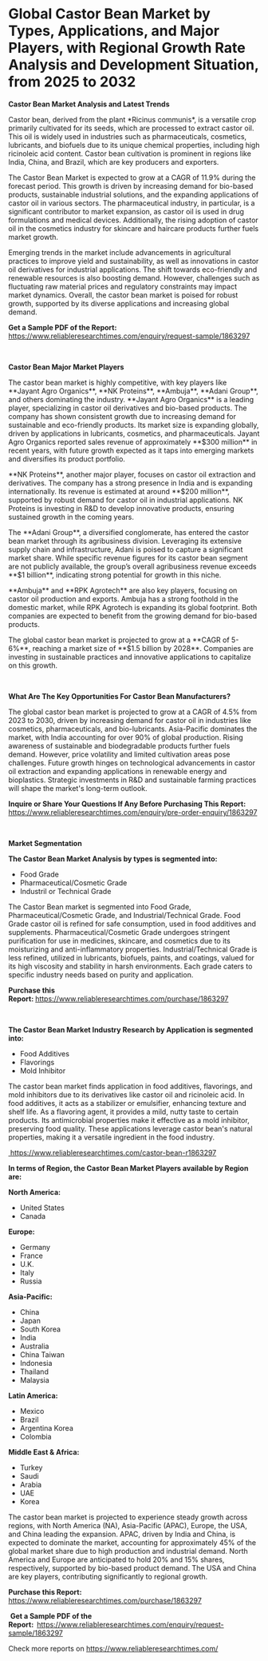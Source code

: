<p><h1>Global Castor Bean Market by Types, Applications, and Major Players, with Regional Growth Rate Analysis and Development Situation, from 2025 to 2032</h1></p><p><strong>Castor Bean Market Analysis and Latest Trends</strong></p>
<p><p>Castor bean, derived from the plant *Ricinus communis*, is a versatile crop primarily cultivated for its seeds, which are processed to extract castor oil. This oil is widely used in industries such as pharmaceuticals, cosmetics, lubricants, and biofuels due to its unique chemical properties, including high ricinoleic acid content. Castor bean cultivation is prominent in regions like India, China, and Brazil, which are key producers and exporters.</p><p>The Castor Bean Market is expected to grow at a CAGR of 11.9% during the forecast period. This growth is driven by increasing demand for bio-based products, sustainable industrial solutions, and the expanding applications of castor oil in various sectors. The pharmaceutical industry, in particular, is a significant contributor to market expansion, as castor oil is used in drug formulations and medical devices. Additionally, the rising adoption of castor oil in the cosmetics industry for skincare and haircare products further fuels market growth.</p><p>Emerging trends in the market include advancements in agricultural practices to improve yield and sustainability, as well as innovations in castor oil derivatives for industrial applications. The shift towards eco-friendly and renewable resources is also boosting demand. However, challenges such as fluctuating raw material prices and regulatory constraints may impact market dynamics. Overall, the castor bean market is poised for robust growth, supported by its diverse applications and increasing global demand.</p></p>
<p><strong>Get a Sample PDF of the Report:&nbsp;</strong> <a href="https://www.reliableresearchtimes.com/enquiry/request-sample/1863297?utm_campaign=2206&utm_medium=2&utm_source=Github&utm_content=ia&utm_term=30012025&utm_id=castor-bean">https://www.reliableresearchtimes.com/enquiry/request-sample/1863297</a></p>
<p>&nbsp;</p>
<p><strong>Castor Bean Major Market Players</strong></p>
<p><p>The castor bean market is highly competitive, with key players like **Jayant Agro Organics**, **NK Proteins**, **Ambuja**, **Adani Group**, and others dominating the industry. **Jayant Agro Organics** is a leading player, specializing in castor oil derivatives and bio-based products. The company has shown consistent growth due to increasing demand for sustainable and eco-friendly products. Its market size is expanding globally, driven by applications in lubricants, cosmetics, and pharmaceuticals. Jayant Agro Organics reported sales revenue of approximately **$300 million** in recent years, with future growth expected as it taps into emerging markets and diversifies its product portfolio.</p><p>**NK Proteins**, another major player, focuses on castor oil extraction and derivatives. The company has a strong presence in India and is expanding internationally. Its revenue is estimated at around **$200 million**, supported by robust demand for castor oil in industrial applications. NK Proteins is investing in R&D to develop innovative products, ensuring sustained growth in the coming years.</p><p>The **Adani Group**, a diversified conglomerate, has entered the castor bean market through its agribusiness division. Leveraging its extensive supply chain and infrastructure, Adani is poised to capture a significant market share. While specific revenue figures for its castor bean segment are not publicly available, the group’s overall agribusiness revenue exceeds **$1 billion**, indicating strong potential for growth in this niche.</p><p>**Ambuja** and **RPK Agrotech** are also key players, focusing on castor oil production and exports. Ambuja has a strong foothold in the domestic market, while RPK Agrotech is expanding its global footprint. Both companies are expected to benefit from the growing demand for bio-based products.</p><p>The global castor bean market is projected to grow at a **CAGR of 5-6%**, reaching a market size of **$1.5 billion by 2028**. Companies are investing in sustainable practices and innovative applications to capitalize on this growth.</p></p>
<p>&nbsp;</p>
<p><strong>What Are The Key Opportunities For Castor Bean Manufacturers?</strong></p>
<p><p>The global castor bean market is projected to grow at a CAGR of 4.5% from 2023 to 2030, driven by increasing demand for castor oil in industries like cosmetics, pharmaceuticals, and bio-lubricants. Asia-Pacific dominates the market, with India accounting for over 90% of global production. Rising awareness of sustainable and biodegradable products further fuels demand. However, price volatility and limited cultivation areas pose challenges. Future growth hinges on technological advancements in castor oil extraction and expanding applications in renewable energy and bioplastics. Strategic investments in R&D and sustainable farming practices will shape the market's long-term outlook.</p></p>
<p><strong>Inquire or Share Your Questions If Any Before Purchasing This Report:</strong> <a href="https://www.reliableresearchtimes.com/enquiry/pre-order-enquiry/1863297?utm_campaign=2206&utm_medium=2&utm_source=Github&utm_content=ia&utm_term=30012025&utm_id=castor-bean">https://www.reliableresearchtimes.com/enquiry/pre-order-enquiry/1863297</a></p>
<p>&nbsp;</p>
<p><strong>Market Segmentation</strong></p>
<p><strong>The Castor Bean Market Analysis by types is segmented into:</strong></p>
<p><ul><li>Food Grade</li><li>Pharmaceutical/Cosmetic Grade</li><li>Industril or Technical Grade</li></ul></p>
<p><p>The Castor Bean market is segmented into Food Grade, Pharmaceutical/Cosmetic Grade, and Industrial/Technical Grade. Food Grade castor oil is refined for safe consumption, used in food additives and supplements. Pharmaceutical/Cosmetic Grade undergoes stringent purification for use in medicines, skincare, and cosmetics due to its moisturizing and anti-inflammatory properties. Industrial/Technical Grade is less refined, utilized in lubricants, biofuels, paints, and coatings, valued for its high viscosity and stability in harsh environments. Each grade caters to specific industry needs based on purity and application.</p></p>
<p><strong>Purchase this Report:&nbsp;</strong><a href="https://www.reliableresearchtimes.com/purchase/1863297?utm_campaign=2206&utm_medium=2&utm_source=Github&utm_content=ia&utm_term=30012025&utm_id=castor-bean">https://www.reliableresearchtimes.com/purchase/1863297</a></p>
<p>&nbsp;</p>
<p><strong>The Castor Bean Market Industry Research by Application is segmented into:</strong></p>
<p><ul><li>Food Additives</li><li>Flavorings</li><li>Mold Inhibitor</li></ul></p>
<p><p>The castor bean market finds application in food additives, flavorings, and mold inhibitors due to its derivatives like castor oil and ricinoleic acid. In food additives, it acts as a stabilizer or emulsifier, enhancing texture and shelf life. As a flavoring agent, it provides a mild, nutty taste to certain products. Its antimicrobial properties make it effective as a mold inhibitor, preserving food quality. These applications leverage castor bean's natural properties, making it a versatile ingredient in the food industry.</p></p>
<p><a href="https://www.reliableresearchtimes.com/castor-bean-r1863297?utm_campaign=2206&utm_medium=2&utm_source=Github&utm_content=ia&utm_term=30012025&utm_id=castor-bean">&nbsp;https://www.reliableresearchtimes.com/castor-bean-r1863297</a></p>
<p><strong>In terms of Region, the Castor Bean Market Players available by Region are:</strong></p>
<p>
    <p> <strong> North America: </strong>
        <ul>
            <li>United States</li>
            <li>Canada</li>
        </ul>
        </p> 
    <p> <strong> Europe: </strong>
        <ul>
            <li>Germany</li>
            <li>France</li>
            <li>U.K.</li>
            <li>Italy</li>
            <li>Russia</li>
        </ul>
        </p> 
    <p> <strong> Asia-Pacific: </strong>
        <ul>
            <li>China</li>
            <li>Japan</li>
            <li>South Korea</li>
            <li>India</li>
            <li>Australia</li>
            <li>China Taiwan</li>
            <li>Indonesia</li>
            <li>Thailand</li>
            <li>Malaysia</li>
        </ul>
        </p> 
    <p> <strong> Latin America: </strong>
        <ul>
            <li>Mexico</li>
            <li>Brazil</li>
            <li>Argentina Korea</li>
            <li>Colombia</li>
        </ul>
        </p> 
    <p> <strong> Middle East & Africa: </strong>
        <ul>
            <li>Turkey</li>
            <li>Saudi</li>
            <li>Arabia</li>
            <li>UAE</li>
            <li>Korea</li>
        </ul>
    </p>
    </p>
<p><p>The castor bean market is projected to experience steady growth across regions, with North America (NA), Asia-Pacific (APAC), Europe, the USA, and China leading the expansion. APAC, driven by India and China, is expected to dominate the market, accounting for approximately 45% of the global market share due to high production and industrial demand. North America and Europe are anticipated to hold 20% and 15% shares, respectively, supported by bio-based product demand. The USA and China are key players, contributing significantly to regional growth.</p></p>
<p><strong>Purchase this Report: </strong><a href="https://www.reliableresearchtimes.com/purchase/1863297?utm_campaign=2206&utm_medium=2&utm_source=Github&utm_content=ia&utm_term=30012025&utm_id=castor-bean">https://www.reliableresearchtimes.com/purchase/1863297</a></p>
<p>&nbsp;<strong>Get a Sample PDF of the Report:&nbsp;&nbsp;</strong><a href="https://www.reliableresearchtimes.com/enquiry/request-sample/1863297?utm_campaign=2206&utm_medium=2&utm_source=Github&utm_content=ia&utm_term=30012025&utm_id=castor-bean">https://www.reliableresearchtimes.com/enquiry/request-sample/1863297</a></p>
<p><strong></strong></p>
<p>Check more reports on <a href="https://www.reliableresearchtimes.com/?utm_campaign=2206&utm_medium=2&utm_source=Github&utm_content=ia&utm_term=30012025&utm_id=castor-bean">https://www.reliableresearchtimes.com/</a></p>